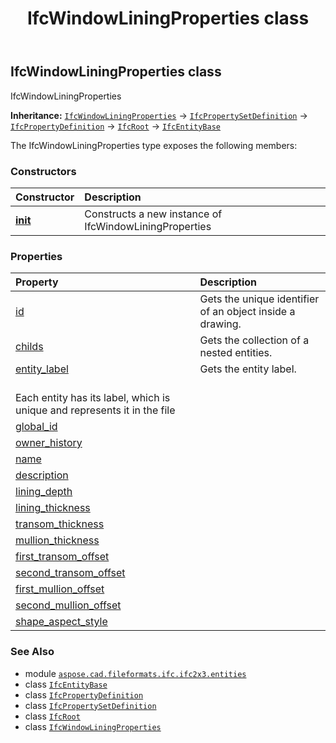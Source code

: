 ﻿---
title: IfcWindowLiningProperties class
second_title: Aspose.CAD for Python via .NET API References
description: 
type: docs
weight: 6460
url: /python-net/aspose.cad.fileformats.ifc.ifc2x3.entities/ifcwindowliningproperties/
is_root: false
---

## IfcWindowLiningProperties class

IfcWindowLiningProperties



**Inheritance:** [`IfcWindowLiningProperties`](/cad/python-net/aspose.cad.fileformats.ifc.ifc2x3.entities/ifcwindowliningproperties) → 
[`IfcPropertySetDefinition`](/cad/python-net/aspose.cad.fileformats.ifc.ifc2x3.entities/ifcpropertysetdefinition) → 
[`IfcPropertyDefinition`](/cad/python-net/aspose.cad.fileformats.ifc.ifc2x3.entities/ifcpropertydefinition) → 
[`IfcRoot`](/cad/python-net/aspose.cad.fileformats.ifc.ifc2x3.entities/ifcroot) → 
[`IfcEntityBase`](/cad/python-net/aspose.cad.fileformats.ifc/ifcentitybase)



The IfcWindowLiningProperties type exposes the following members:

### Constructors
| Constructor | Description |
| :- | :- |
| [__init__](/cad/python-net/aspose.cad.fileformats.ifc.ifc2x3.entities/ifcwindowliningproperties/__init__/#) | Constructs a new instance of IfcWindowLiningProperties |


### Properties
| Property | Description |
| :- | :- |
| [id](/cad/python-net/aspose.cad.fileformats.ifc.ifc2x3.entities/ifcwindowliningproperties/id) | Gets the unique identifier of an object inside a drawing. |
| [childs](/cad/python-net/aspose.cad.fileformats.ifc.ifc2x3.entities/ifcwindowliningproperties/childs) | Gets the collection of a nested entities. |
| [entity_label](/cad/python-net/aspose.cad.fileformats.ifc.ifc2x3.entities/ifcwindowliningproperties/entity_label) | Gets the entity label.<br/>Each entity has its label, which is unique and represents it in the file |
| [global_id](/cad/python-net/aspose.cad.fileformats.ifc.ifc2x3.entities/ifcwindowliningproperties/global_id) |  |
| [owner_history](/cad/python-net/aspose.cad.fileformats.ifc.ifc2x3.entities/ifcwindowliningproperties/owner_history) |  |
| [name](/cad/python-net/aspose.cad.fileformats.ifc.ifc2x3.entities/ifcwindowliningproperties/name) |  |
| [description](/cad/python-net/aspose.cad.fileformats.ifc.ifc2x3.entities/ifcwindowliningproperties/description) |  |
| [lining_depth](/cad/python-net/aspose.cad.fileformats.ifc.ifc2x3.entities/ifcwindowliningproperties/lining_depth) |  |
| [lining_thickness](/cad/python-net/aspose.cad.fileformats.ifc.ifc2x3.entities/ifcwindowliningproperties/lining_thickness) |  |
| [transom_thickness](/cad/python-net/aspose.cad.fileformats.ifc.ifc2x3.entities/ifcwindowliningproperties/transom_thickness) |  |
| [mullion_thickness](/cad/python-net/aspose.cad.fileformats.ifc.ifc2x3.entities/ifcwindowliningproperties/mullion_thickness) |  |
| [first_transom_offset](/cad/python-net/aspose.cad.fileformats.ifc.ifc2x3.entities/ifcwindowliningproperties/first_transom_offset) |  |
| [second_transom_offset](/cad/python-net/aspose.cad.fileformats.ifc.ifc2x3.entities/ifcwindowliningproperties/second_transom_offset) |  |
| [first_mullion_offset](/cad/python-net/aspose.cad.fileformats.ifc.ifc2x3.entities/ifcwindowliningproperties/first_mullion_offset) |  |
| [second_mullion_offset](/cad/python-net/aspose.cad.fileformats.ifc.ifc2x3.entities/ifcwindowliningproperties/second_mullion_offset) |  |
| [shape_aspect_style](/cad/python-net/aspose.cad.fileformats.ifc.ifc2x3.entities/ifcwindowliningproperties/shape_aspect_style) |  |



### See Also
* module [`aspose.cad.fileformats.ifc.ifc2x3.entities`](..)
* class [`IfcEntityBase`](/cad/python-net/aspose.cad.fileformats.ifc/ifcentitybase)
* class [`IfcPropertyDefinition`](/cad/python-net/aspose.cad.fileformats.ifc.ifc2x3.entities/ifcpropertydefinition)
* class [`IfcPropertySetDefinition`](/cad/python-net/aspose.cad.fileformats.ifc.ifc2x3.entities/ifcpropertysetdefinition)
* class [`IfcRoot`](/cad/python-net/aspose.cad.fileformats.ifc.ifc2x3.entities/ifcroot)
* class [`IfcWindowLiningProperties`](/cad/python-net/aspose.cad.fileformats.ifc.ifc2x3.entities/ifcwindowliningproperties)
